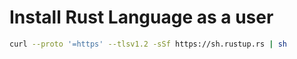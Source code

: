 # Install Rust Language as a user
```bash 
curl --proto '=https' --tlsv1.2 -sSf https://sh.rustup.rs | sh
```


